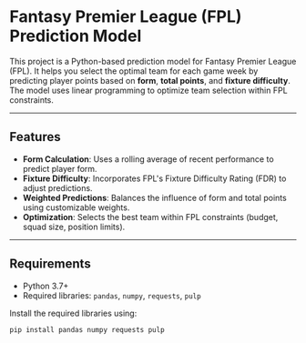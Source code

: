 # Fantasy Premier League (FPL) Prediction Model

This project is a Python-based prediction model for Fantasy Premier League (FPL). It helps you select the optimal team for each game week by predicting player points based on **form**, **total points**, and **fixture difficulty**. The model uses linear programming to optimize team selection within FPL constraints.

---

## **Features**
- **Form Calculation**: Uses a rolling average of recent performance to predict player form.
- **Fixture Difficulty**: Incorporates FPL's Fixture Difficulty Rating (FDR) to adjust predictions.
- **Weighted Predictions**: Balances the influence of form and total points using customizable weights.
- **Optimization**: Selects the best team within FPL constraints (budget, squad size, position limits).

---

## **Requirements**
- Python 3.7+
- Required libraries: `pandas`, `numpy`, `requests`, `pulp`

Install the required libraries using:
```bash
pip install pandas numpy requests pulp